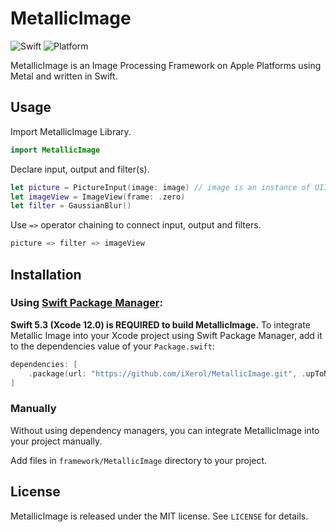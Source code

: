 # MetallicImage

![Swift](https://img.shields.io/badge/Swift-5.3%2B-orange) ![Platform](https://img.shields.io/badge/platforms-iOS%209.0%2B%20%7C%20macOS%2010.11%2B%20%7C%20tvOS%209.0%2B-green)

MetallicImage is an Image Processing Framework on Apple Platforms using Metal and written in Swift.

## Usage

Import MetallicImage Library.

``` Swift
import MetallicImage
```

Declare input, output and filter(s).

``` Swift
let picture = PictureInput(image: image) // image is an instance of UIImage or NSImage
let imageView = ImageView(frame: .zero)
let filter = GaussianBlur()
```

Use `=>` operator chaining to connect input, output and filters.

``` Swift
picture => filter => imageView
```

## Installation

### Using [Swift Package Manager](https://swift.org/package-manager/):

**Swift 5.3 (Xcode 12.0) is REQUIRED to build MetallicImage.**
To integrate Metallic Image into your Xcode project using Swift Package Manager, add it to the dependencies value of your `Package.swift`:

``` Swift
dependencies: [
    .package(url: "https://github.com/iXerol/MetallicImage.git", .upToNextMajor(from: "0.1.0"))
]
```

### Manually

Without using dependency managers, you can integrate MetallicImage into your project manually.

Add files in `framework/MetallicImage` directory to your project.

## License

MetallicImage is released under the MIT license. See `LICENSE` for details.
